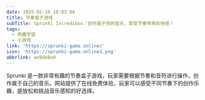 ```yaml
---
date: 2025-02-16 18:03:08
title: 节奏盒子游戏
subTitle: Sprunki Incredibox：创作属于你的音乐，享受节奏带来的快感！
tags:
  - 奇趣宇宙
  - 小游戏
link: 'https://sprunki-game.online/'
icon: 'https://sprunki-game.online1.png'
abbrlink: ae9de8a9
---
```


Sprunki 是一款非常有趣的节奏盒子游戏，玩家需要根据节奏和音符进行操作，创作属于自己的音乐。网站提供了在线免费体验，玩家可以感受不同节奏下的创作乐趣，是放松和挑战音乐感知的好选择。